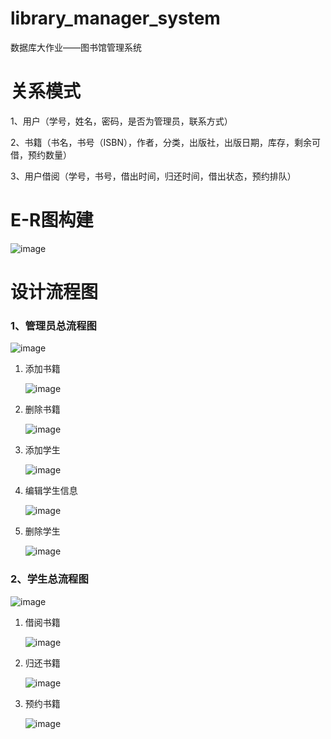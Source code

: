 # library_manager_system
数据库大作业——图书馆管理系统

# 关系模式
1、用户（学号，姓名，密码，是否为管理员，联系方式）

2、书籍（书名，书号（ISBN），作者，分类，出版社，出版日期，库存，剩余可借，预约数量）

3、用户借阅（学号，书号，借出时间，归还时间，借出状态，预约排队）

# E-R图构建
![image](https://github.com/sasukeCP3/library_manager_system/blob/main/graph/ER.png)
# 设计流程图
### 1、管理员总流程图
![image](https://github.com/sasukeCP3/library_manager_system/blob/main/graph/admin.png)
1. 添加书籍
   
   ![image](https://github.com/sasukeCP3/library_manager_system/blob/main/graph/add_book.png)
3. 删除书籍
   
   ![image](https://github.com/sasukeCP3/library_manager_system/blob/main/graph/delete_book.png)
5. 添加学生
   
   ![image](https://github.com/sasukeCP3/library_manager_system/blob/main/graph/add_user.png)
7. 编辑学生信息
   
   ![image](https://github.com/sasukeCP3/library_manager_system/blob/main/graph/edit_user.png)
9. 删除学生
    
   ![image](https://github.com/sasukeCP3/library_manager_system/blob/main/graph/delete_user.png)

### 2、学生总流程图
![image](https://github.com/sasukeCP3/library_manager_system/blob/main/graph/user.png)
1. 借阅书籍
   
   ![image](https://github.com/sasukeCP3/library_manager_system/blob/main/graph/borrow.png)
3. 归还书籍
   
   ![image](https://github.com/sasukeCP3/library_manager_system/blob/main/graph/return.png)
5. 预约书籍
   
   ![image](https://github.com/sasukeCP3/library_manager_system/blob/main/graph/booking.png)





